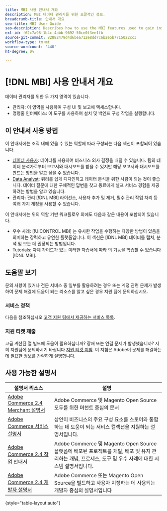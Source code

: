 ```yaml
---
title: MBI 사용 안내서 개요
description: MBI 데이터 관리자를 위한 포괄적인 정보.
breadcrumb-title: 안내서 개요
seo-title: MBI User Guide
seo-description: Describes how to use the MBI features used to gain insights from Adobe Commerce or Magento Open Source data.
exl-id: f62c7a98-1b4c-4abb-9692-50ce0f3ee1fb
source-git-commit: 82882479d4d6bea712e8dd7c6b2e5b7715022cc3
workflow-type: tm+mt
source-wordcount: '440'
ht-degree: 0%

---
```


# [!DNL MBI] 사용 안내서 개요

데이터 관리자를 위한 두 가지 영역이 있습니다.

- 관리자: 이 영역을 사용하여 구성 UI 및 보고에 액세스합니다.
- 명령줄 인터페이스: 이 도구를 사용하여 설치 및 백엔드 구성 작업을 실행합니다.

## 이 안내서 사용 방법

이 안내서에는 조직 내에 있을 수 있는 역할에 따라 구성되는 다음 섹션이 포함되어 있습니다.

- [데이터 사용자](data-user.md): 데이터를 사용하여 비즈니스 의사 결정을 내릴 수 있습니다. 팀의 데이터 분석가로부터 보고서와 대시보드를 받을 수 있지만 해당 보고서와 대시보드를 만드는 방법을 알고 싶을 수 있습니다.
- [Data Analyst](data-analyst.md): 쿼리를 쉽게 디자인하고 데이터 분석을 위한 사람이 되는 것이 좋습니다. 데이터 질문에 대한 구체적인 답변을 찾고 동료에게 셀프 서비스 경험을 제공하려는 방법을 알고 있습니다.
- 관리자: 관리 [!DNL MBI] 라이선스, 사용자 추가 및 제거, 필수 관리 작업 처리 등 여러 가지 계정을 사용할 수 있습니다.

이 안내서에는 위의 역할 기반 워크플로우 외에도 다음과 같은 내용이 포함되어 있습니다.

- 우수 사례: [!UICONTROL MBI] 는 유사한 작업을 수행하는 다양한 방법이 있음을 의미하는 강력하고 유연한 플랫폼입니다. 이 섹션은 [!DNL MBI] 데이터를 캡처, 분석 및 보는 데 권장되는 방법입니다.
- Tutorials: 자체 가이드가 있는 이러한 자습서에 따라 의 기능을 학습할 수 있습니다 [!DNL MBI].

## 도움말 보기

문의 사항이 있거나 전문 서비스 중 일부를 활용하려는 경우 또는 계정 관련 문제가 발생하여 문제 해결에 도움이 되는 리소스를 알고 싶은 경우 지원 팀에 문의하십시오.

### 서비스 정책

다음을 참조하십시오 [고객 지원 팀에서 제공하는 서비스 목록](https://support.magento.com/hc/en-us/articles/360016730811).

### 지원 티켓 제출

고급 계산된 열 빌드에 도움이 필요하십니까? 장애 또는 연결 문제가 발생했습니까? 저희 지원팀에 문의하시기 바랍니다 [지원 티켓 지침](https://support.magento.com/hc/en-us/articles/360016730351). 이 지침은 Adobe이 문제를 해결하는 데 필요한 정보를 간략하게 설명합니다.

## 사용 가능한 설명서

| 설명서 리소스 | 설명 |
|----------------------- | ----------- |
| [Adobe Commerce 2.4 Merchant 설명서](https://experienceleague.adobe.com/docs/commerce-admin/user-guides/home.html) | Adobe Commerce 및 Magento Open Source 모두를 위한 머천트 중심의 문서 |
| [Adobe Commerce 서비스 설명서](https://experienceleague.adobe.com/docs/commerce-merchant-services/user-guides/home.html) | 상인이 비즈니스의 주요 구성 요소를 스토어와 통합하는 데 도움이 되는 서비스 컬렉션을 지원하는 설명서입니다. |
| [Adobe Commerce 2.4 작업 안내서](https://experienceleague.adobe.com/docs/commerce-operations/operational-guides/home.html) | Adobe Commerce 및 Magento Open Source 플랫폼에 배포된 프로젝트를 개발, 배포 및 유지 관리하는 개념, 프로세스, 도구 및 우수 사례에 대한 시스템 설명서입니다. |
| [Adobe Commerce 2.4 개발자 설명서](https://developer.adobe.com/commerce/) | Adobe Commerce 또는 Magento Open Source을 빌드하고 사용자 지정하는 데 사용되는 개발자 중심의 설명서입니다 |

{style=&quot;table-layout:auto&quot;}
